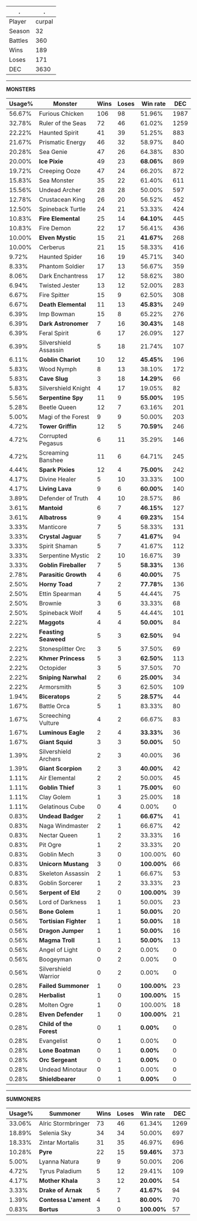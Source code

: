 .|.
|-|-
Player|curpal
Season|32
Battles|360
Wins|189
Loses|171
DEC|3630

---
**MONSTERS**

Usage%|Monster|Wins|Loses|Win rate|DEC|
-|-|-|-|-|-|
56.67%|Furious Chicken|106|98|51.96%|1987|
32.78%|Ruler of the Seas|72|46|61.02%|1259|
22.22%|Haunted Spirit|41|39|51.25%|883|
21.67%|Prismatic Energy|46|32|58.97%|840|
20.28%|Sea Genie|47|26|64.38%|830|
20.00%|**Ice Pixie**|49|23|**68.06%**|869|
19.72%|Creeping Ooze|47|24|66.20%|872|
15.83%|Sea Monster|35|22|61.40%|611|
15.56%|Undead Archer|28|28|50.00%|597|
12.78%|Crustacean King|26|20|56.52%|452|
12.50%|Spineback Turtle|24|21|53.33%|424|
10.83%|**Fire Elemental**|25|14|**64.10%**|445|
10.83%|Fire Demon|22|17|56.41%|436|
10.00%|**Elven Mystic**|15|21|**41.67%**|268|
10.00%|Cerberus|21|15|58.33%|416|
9.72%|Haunted Spider|16|19|45.71%|340|
8.33%|Phantom Soldier|17|13|56.67%|359|
8.06%|Dark Enchantress|17|12|58.62%|380|
6.94%|Twisted Jester|13|12|52.00%|283|
6.67%|Fire Spitter|15|9|62.50%|308|
6.67%|**Death Elemental**|11|13|**45.83%**|249|
6.39%|Imp Bowman|15|8|65.22%|276|
6.39%|**Dark Astronomer**|7|16|**30.43%**|148|
6.39%|Feral Spirit|6|17|26.09%|127|
6.39%|Silvershield Assassin|5|18|21.74%|107|
6.11%|**Goblin Chariot**|10|12|**45.45%**|196|
5.83%|Wood Nymph|8|13|38.10%|172|
5.83%|**Cave Slug**|3|18|**14.29%**|66|
5.83%|Silvershield Knight|4|17|19.05%|82|
5.56%|**Serpentine Spy**|11|9|**55.00%**|195|
5.28%|Beetle Queen|12|7|63.16%|201|
5.00%|Magi of the Forest|9|9|50.00%|203|
4.72%|**Tower Griffin**|12|5|**70.59%**|246|
4.72%|Corrupted Pegasus|6|11|35.29%|146|
4.72%|Screaming Banshee|11|6|64.71%|245|
4.44%|**Spark Pixies**|12|4|**75.00%**|242|
4.17%|Divine Healer|5|10|33.33%|100|
4.17%|**Living Lava**|9|6|**60.00%**|140|
3.89%|Defender of Truth|4|10|28.57%|86|
3.61%|**Mantoid**|6|7|**46.15%**|127|
3.61%|**Albatross**|9|4|**69.23%**|154|
3.33%|Manticore|7|5|58.33%|131|
3.33%|**Crystal Jaguar**|5|7|**41.67%**|94|
3.33%|Spirit Shaman|5|7|41.67%|112|
3.33%|Serpentine Mystic|2|10|16.67%|39|
3.33%|**Goblin Fireballer**|7|5|**58.33%**|136|
2.78%|**Parasitic Growth**|4|6|**40.00%**|75|
2.50%|**Horny Toad**|7|2|**77.78%**|136|
2.50%|Ettin Spearman|4|5|44.44%|75|
2.50%|Brownie|3|6|33.33%|68|
2.50%|Spineback Wolf|4|5|44.44%|101|
2.22%|**Maggots**|4|4|**50.00%**|84|
2.22%|**Feasting Seaweed**|5|3|**62.50%**|94|
2.22%|Stonesplitter Orc|3|5|37.50%|69|
2.22%|**Khmer Princess**|5|3|**62.50%**|113|
2.22%|Octopider|3|5|37.50%|70|
2.22%|**Sniping Narwhal**|2|6|**25.00%**|34|
2.22%|Armorsmith|5|3|62.50%|109|
1.94%|**Biceratops**|2|5|**28.57%**|44|
1.67%|Battle Orca|5|1|83.33%|80|
1.67%|Screeching Vulture|4|2|66.67%|83|
1.67%|**Luminous Eagle**|2|4|**33.33%**|36|
1.67%|**Giant Squid**|3|3|**50.00%**|50|
1.39%|Silvershield Archers|2|3|40.00%|36|
1.39%|**Giant Scorpion**|2|3|**40.00%**|42|
1.11%|Air Elemental|2|2|50.00%|45|
1.11%|**Goblin Thief**|3|1|**75.00%**|60|
1.11%|Clay Golem|1|3|25.00%|18|
1.11%|Gelatinous Cube|0|4|0.00%|0|
0.83%|**Undead Badger**|2|1|**66.67%**|41|
0.83%|Naga Windmaster|2|1|66.67%|42|
0.83%|Nectar Queen|1|2|33.33%|16|
0.83%|Pit Ogre|1|2|33.33%|20|
0.83%|Goblin Mech|3|0|100.00%|60|
0.83%|**Unicorn Mustang**|3|0|**100.00%**|66|
0.83%|Skeleton Assassin|2|1|66.67%|53|
0.83%|Goblin Sorcerer|1|2|33.33%|23|
0.56%|**Serpent of Eld**|2|0|**100.00%**|39|
0.56%|Lord of Darkness|1|1|50.00%|23|
0.56%|**Bone Golem**|1|1|**50.00%**|20|
0.56%|**Tortisian Fighter**|1|1|**50.00%**|18|
0.56%|**Dragon Jumper**|1|1|**50.00%**|16|
0.56%|**Magma Troll**|1|1|**50.00%**|13|
0.56%|Angel of Light|0|2|0.00%|0|
0.56%|Boogeyman|0|2|0.00%|0|
0.56%|Silvershield Warrior|0|2|0.00%|0|
0.28%|**Failed Summoner**|1|0|**100.00%**|23|
0.28%|**Herbalist**|1|0|**100.00%**|15|
0.28%|Molten Ogre|1|0|100.00%|18|
0.28%|**Elven Defender**|1|0|**100.00%**|21|
0.28%|**Child of the Forest**|0|1|**0.00%**|0|
0.28%|Evangelist|0|1|0.00%|0|
0.28%|**Lone Boatman**|0|1|**0.00%**|0|
0.28%|**Orc Sergeant**|0|1|**0.00%**|0|
0.28%|Undead Minotaur|0|1|0.00%|0|
0.28%|**Shieldbearer**|0|1|**0.00%**|0|

---
**SUMMONERS**

Usage%|Summoner|Wins|Loses|Win rate|DEC|
-|-|-|-|-|-|
33.06%|Alric Stormbringer|73|46|61.34%|1269|
18.89%|Selenia Sky|34|34|50.00%|697|
18.33%|Zintar Mortalis|31|35|46.97%|696|
10.28%|**Pyre**|22|15|**59.46%**|373|
5.00%|Lyanna Natura|9|9|50.00%|206|
4.72%|Tyrus Paladium|5|12|29.41%|109|
4.17%|**Mother Khala**|3|12|**20.00%**|54|
3.33%|**Drake of Arnak**|5|7|**41.67%**|94|
1.39%|**Contessa L'ament**|4|1|**80.00%**|70|
0.83%|**Bortus**|3|0|**100.00%**|57|
